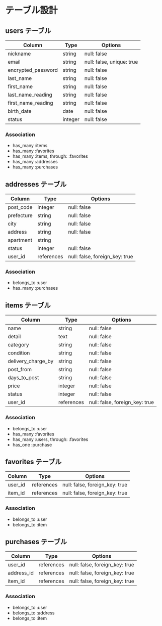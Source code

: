 # テーブル設計

## users テーブル

| Column             | Type    | Options                   |
| ------------------ | ------- | ------------------------- |
| nickname           | string  | null: false               |
| email              | string  | null: false, unique: true |
| encrypted_password | string  | null: false               |
| last_name          | string  | null: false               |
| first_name         | string  | null: false               |
| last_name_reading  | string  | null: false               |
| first_name_reading | string  | null: false               |
| birth_date         | date    | null: false               |
| status             | integer | null: false               |

### Association

 - has_many :items
 - has_many :favorites
 - has_many :items, through: :favorites
 - has_many :addresses
 - has_many :purchases


## addresses テーブル

| Column     | Type       | Options                        |
| ---------- | ---------- | ------------------------------ |
| post_code  | integer    | null: false                    |
| prefecture | string     | null: false                    |
| city       | string     | null: false                    |
| address    | string     | null: false                    |
| apartment  | string     |                                |
| status     | integer    | null: false                    |
| user_id    | references | null: false, foreign_key: true |

### Association

 - belongs_to :user
 - has_many :purchases


## items テーブル

| Column             | Type       | Options                        |
| ------------------ | ---------- | ------------------------------ |
| name               | string     | null: false                    |
| detail             | text       | null: false                    |
| category           | string     | null: false                    |
| condition          | string     | null: false                    |
| delivery_charge_by | string     | null: false                    |
| post_from          | string     | null: false                    |
| days_to_post       | string     | null: false                    |
| price              | integer    | null: false                    |
| status             | integer    | null: false                    |
| user_id            | references | null: false, foreign_key: true |

### Association

 - belongs_to :user
 - has_many :favorites
 - has_many :users, through: :favorites
 - has_one :purchase


## favorites テーブル

| Column  | Type       | Options                        |
| ------- | ---------- | ------------------------------ |
| user_id | references | null: false, foreign_key: true |
| item_id | references | null: false, foreign_key: true |

### Association

 - belongs_to :user
 - belongs_to :item


## purchases テーブル

| Column     | Type       | Options                        |
| ---------- | ---------- | ------------------------------ |
| user_id    | references | null: false, foreign_key: true |
| address_id | references | null: false, foreign_key: true |
| item_id    | references | null: false, foreign_key: true |

### Association

 - belongs_to :user
 - belongs_to :address
 - belongs_to :item